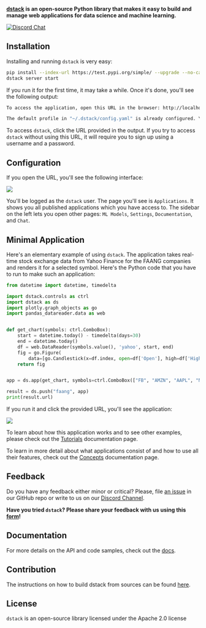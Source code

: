 **[dstack](https://dstack.ai/) is an open-source Python library that makes it easy to build and manage web applications for data science and machine learning.**

[![Discord Chat](https://img.shields.io/discord/687649691688501294.svg)](https://discord.gg/)

## Installation

Installing and running `dstack` is very easy:

```bash
pip install --index-url https://test.pypi.org/simple/ --upgrade --no-cache-dir --extra-index-url=https://pypi.org/simple/ dstack==0.6.dev28
dstack server start
```

If you run it for the first time, it may take a while. Once it's done, you'll see the following output:

```bash
To access the application, open this URL in the browser: http://localhost:8080/auth/verify?user=dstack&code=xxxxxxxx-xxxx-xxxx-xxxx-xxxxxxxxxxxx&next=/

The default profile in "~/.dstack/config.yaml" is already configured. You are welcome to push your applications using Python package.
```

To access `dstack`, click the URL provided in the output. If you try to access `dstack` without using this URL, it will require you to sign up using a username and a password.
## Configuration

If you open the URL, you'll see the following interface:

![](https://gblobscdn.gitbook.com/assets%2F-LyOZaAwuBdBTEPqqlZy%2F-MOewQku261UjWNNtZlD%2F-MOf1w71RF9T9eZkwteB%2FScreenshot%202020-12-16%20at%2011.14.23.png)

You'll be logged as the `dstack` user. The page you'll see is `Applications`. It shows you all published applications which you have access to. The sidebar on the left lets you open other pages: `ML Models`, `Settings`, `Documentation`, and `Chat`.

## Minimal Application

Here's an elementary example of using `dstack`. The application takes real-time stock exchange data from Yahoo Finance for the FAANG companies and renders it for a selected symbol.
Here's the Python code that you have to run to make such an application:

```python
from datetime import datetime, timedelta

import dstack.controls as ctrl
import dstack as ds
import plotly.graph_objects as go
import pandas_datareader.data as web


def get_chart(symbols: ctrl.ComboBox):
    start = datetime.today() - timedelta(days=30)
    end = datetime.today()
    df = web.DataReader(symbols.value(), 'yahoo', start, end)
    fig = go.Figure(
        data=[go.Candlestick(x=df.index, open=df['Open'], high=df['High'], low=df['Low'], close=df['Close'])])
    return fig


app = ds.app(get_chart, symbols=ctrl.ComboBox(["FB", "AMZN", "AAPL", "NFLX", "GOOG"]))

result = ds.push("faang", app)
print(result.url)
```

If you run it and click the provided URL, you'll see the application:

![](https://gblobscdn.gitbook.com/assets%2F-LyOZaAwuBdBTEPqqlZy%2F-MOewQku261UjWNNtZlD%2F-MOf161glUdXH5cSOiX0%2FScreenshot%202020-12-16%20at%2011.09.52.png)

To learn about how this application works and to see other examples, please check out the [Tutorials](https://docs.dstack.ai/tutorials) documentation page.

To learn in more detail about what applications consist of and how to use all their features, check out the [Concepts](https://docs.dstack.ai/concepts) documentation page.

## Feedback

Do you have any feedback either minor or critical? Please, file [an issue](https://github.com/dstackai/dstack/issues) in our GitHub repo or write to us on our [Discord Channel](https://discord.com/invite/8xfhEYa).

**Have you tried `dstack`? Please share your feedback with us using this [form](https://forms.gle/4U6Z6hmZhbAtEDK29)!**

## Documentation

For more details on the API and code samples, check out the [docs](https://docs.dstack.ai/).

## Contribution

The instructions on how to build dstack from sources can be found [here](CONTRIBUTING.md).

## License

`dstack` is an open-source library licensed under the Apache 2.0 license